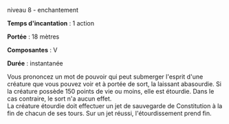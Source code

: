 niveau 8 - enchantement

**Temps d'incantation** : 1 action

**Portée** : 18 mètres

**Composantes** : V

**Durée** : instantanée

Vous prononcez un mot de pouvoir qui peut submerger l'esprit d'une créature que vous pouvez voir et à portée de sort, la laissant abasourdie. Si la créature possède 150 points de vie ou moins, elle est étourdie. Dans le cas contraire, le sort n'a aucun effet.  
La créature étourdie doit effectuer un jet de sauvegarde de Constitution à la fin de chacun de ses tours. Sur un jet réussi, l'étourdissement prend fin.